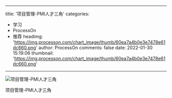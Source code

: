 
---
title: '项目管理-PMI人才三角'
categories: 
 - 学习
 - ProcessOn
 - 推荐
headimg: 'https://img.processon.com/chart_image/thumb/60ea7a4b0e3e7478e61dc660.png'
author: ProcessOn
comments: false
date: 2022-01-30 15:19:06
thumbnail: 'https://img.processon.com/chart_image/thumb/60ea7a4b0e3e7478e61dc660.png'
---

<div>   
<img class="thumb" alt="项目管理-PMI人才三角" src="https://img.processon.com/chart_image/thumb/60ea7a4b0e3e7478e61dc660.png" referrerpolicy="no-referrer">
<p>项目管理-PMI人才三角</p>  
</div>
            